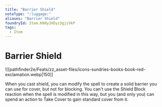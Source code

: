 ```yaml
---
title: "Barrier Shield"
noteType: ":luggage:"
aliases: "Barrier Shield"
foundryId: Item.KN8y3XDyz3gjzVkP
tags:
  - Item
---
```


# Barrier Shield
![[pathfinder2e/Feats/zz_asset-files/icons-sundries-books-book-red-exclamation.webp|150]]

When you cast shield, you can modify the spell to create a solid barrier you can use for cover, but not for blocking. You can't use the Shield Block reaction when the spell is modified in this way, but you (and only you) can spend an action to Take Cover to gain standard cover from it.
